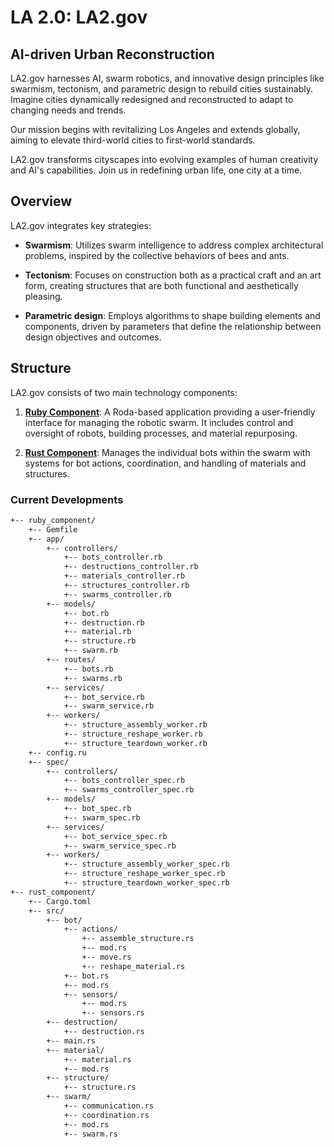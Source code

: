 # LA 2.0: LA2.gov
## AI-driven Urban Reconstruction

LA2.gov harnesses AI, swarm robotics, and innovative design principles like swarmism, tectonism, and parametric design to rebuild cities sustainably. Imagine cities dynamically redesigned and reconstructed to adapt to changing needs and trends.

Our mission begins with revitalizing Los Angeles and extends globally, aiming to elevate third-world cities to first-world standards.

LA2.gov transforms cityscapes into evolving examples of human creativity and AI's capabilities. Join us in redefining urban life, one city at a time.

## Overview

LA2.gov integrates key strategies:

- **Swarmism**: Utilizes swarm intelligence to address complex architectural problems, inspired by the collective behaviors of bees and ants.

- **Tectonism**: Focuses on construction both as a practical craft and an art form, creating structures that are both functional and aesthetically pleasing.

- **Parametric design**: Employs algorithms to shape building elements and components, driven by parameters that define the relationship between design objectives and outcomes.

## Structure

LA2.gov consists of two main technology components:

1. **[Ruby Component](https://ruby-lang.org/)**: A Roda-based application providing a user-friendly interface for managing the robotic swarm. It includes control and oversight of robots, building processes, and material repurposing.

2. **[Rust Component](https://rust-lang.org/)**: Manages the individual bots within the swarm with systems for bot actions, coordination, and handling of materials and structures.

### Current Developments
```txt
+-- ruby_component/
    +-- Gemfile
    +-- app/
        +-- controllers/
            +-- bots_controller.rb
            +-- destructions_controller.rb
            +-- materials_controller.rb
            +-- structures_controller.rb
            +-- swarms_controller.rb
        +-- models/
            +-- bot.rb
            +-- destruction.rb
            +-- material.rb
            +-- structure.rb
            +-- swarm.rb
        +-- routes/
            +-- bots.rb
            +-- swarms.rb
        +-- services/
            +-- bot_service.rb
            +-- swarm_service.rb
        +-- workers/
            +-- structure_assembly_worker.rb
            +-- structure_reshape_worker.rb
            +-- structure_teardown_worker.rb
    +-- config.ru
    +-- spec/
        +-- controllers/
            +-- bots_controller_spec.rb
            +-- swarms_controller_spec.rb
        +-- models/
            +-- bot_spec.rb
            +-- swarm_spec.rb
        +-- services/
            +-- bot_service_spec.rb
            +-- swarm_service_spec.rb
        +-- workers/
            +-- structure_assembly_worker_spec.rb
            +-- structure_reshape_worker_spec.rb
            +-- structure_teardown_worker_spec.rb
+-- rust_component/
    +-- Cargo.toml
    +-- src/
        +-- bot/
            +-- actions/
                +-- assemble_structure.rs
                +-- mod.rs
                +-- move.rs
                +-- reshape_material.rs
            +-- bot.rs
            +-- mod.rs
            +-- sensors/
                +-- mod.rs
                +-- sensors.rs
        +-- destruction/
            +-- destruction.rs
        +-- main.rs
        +-- material/
            +-- material.rs
            +-- mod.rs
        +-- structure/
            +-- structure.rs
        +-- swarm/
            +-- communication.rs
            +-- coordination.rs
            +-- mod.rs
            +-- swarm.rs
```
